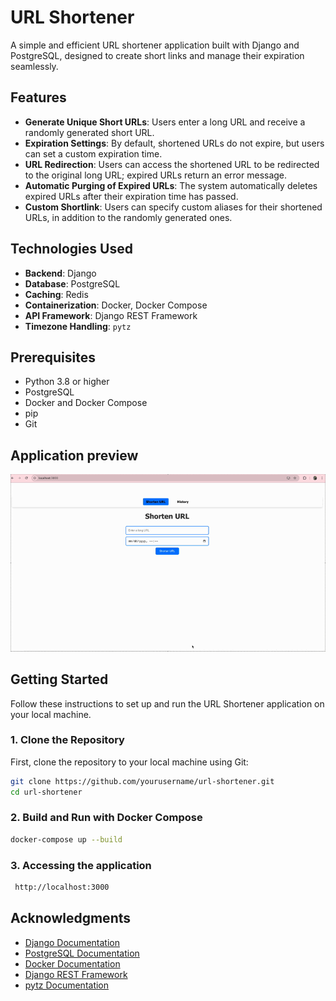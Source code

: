 # URL Shortener

A simple and efficient URL shortener application built with Django and PostgreSQL, designed to create short links and manage their expiration seamlessly.

## Features

- **Generate Unique Short URLs**: Users enter a long URL and receive a randomly generated short URL.
- **Expiration Settings**: By default, shortened URLs do not expire, but users can set a custom expiration time.
- **URL Redirection**: Users can access the shortened URL to be redirected to the original long URL; expired URLs return an error message.
- **Automatic Purging of Expired URLs**: The system automatically deletes expired URLs after their expiration time has passed.
- **Custom Shortlink**: Users can specify custom aliases for their shortened URLs, in addition to the randomly generated ones.


## Technologies Used

- **Backend**: Django
- **Database**: PostgreSQL
- **Caching**: Redis
- **Containerization**: Docker, Docker Compose
- **API Framework**: Django REST Framework
- **Timezone Handling**: `pytz`

## Prerequisites

- Python 3.8 or higher
- PostgreSQL
- Docker and Docker Compose 
- pip 
- Git

## Application preview
![Screen Recording](/application-preview/demo.gif)
## Getting Started

Follow these instructions to set up and run the URL Shortener application on your local machine.

### 1. Clone the Repository

First, clone the repository to your local machine using Git:

```bash
git clone https://github.com/yourusername/url-shortener.git
cd url-shortener
````

### 2. Build and Run with Docker Compose

```bash
docker-compose up --build
````

### 3. Accessing the application

```bash
 http://localhost:3000
````
 

## Acknowledgments

- [Django Documentation](https://docs.djangoproject.com/)
- [PostgreSQL Documentation](https://www.postgresql.org/docs/)
- [Docker Documentation](https://docs.docker.com/)
- [Django REST Framework](https://www.django-rest-framework.org/)
- [pytz Documentation](https://pythonhosted.org/pytz/)
```



